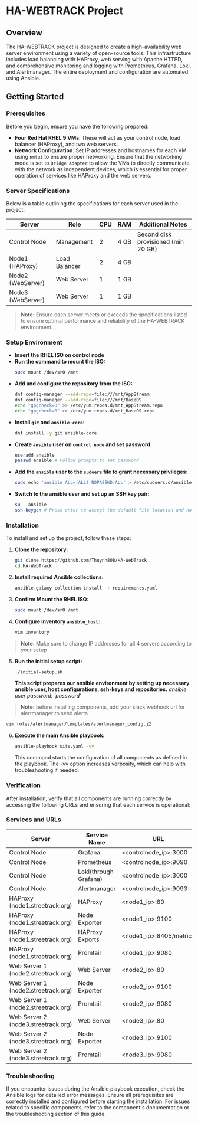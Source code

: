 # HA-WEBTRACK Project

## Overview
The HA-WEBTRACK project is designed to create a high-availability web server environment using a variety of open-source tools. This infrastructure includes load balancing with HAProxy, web serving with Apache HTTPD, and comprehensive monitoring and logging with Prometheus, Grafana, Loki, and Alertmanager. The entire deployment and configuration are automated using Ansible.

## Getting Started

### Prerequisites
Before you begin, ensure you have the following prepared:
- **Four Red Hat RHEL 9 VMs**: These will act as your control node, load balancer (HAProxy), and two web servers.
- **Network Configuration**: Set IP addresses and hostnames for each VM using `nmtui` to ensure proper networking. Ensure that the networking mode is set to `Bridge Adapter` to allow the VMs to directly communicate with the network as independent devices, which is essential for proper operation of services like HAProxy and the web servers.

### Server Specifications
Below is a table outlining the specifications for each server used in the project:

| Server        | Role            | CPU | RAM  | Additional Notes                    |
|---------------|-----------------|-----|------|-------------------------------------|
| Control Node  | Management      | 2   | 4 GB | Second disk provisioned (min 20 GB) |
| Node1 (HAProxy) | Load Balancer | 2   | 4 GB |                                     |
| Node2 (WebServer) | Web Server  | 1   | 1 GB |                                     |
| Node3 (WebServer) | Web Server  | 1   | 1 GB |                                     |

> **Note:** Ensure each server meets or exceeds the specifications listed to ensure optimal performance and reliability of the HA-WEBTRACK environment.

### Setup Environment
- **Insert the RHEL ISO on control node**
- **Run the command to mount the ISO:**
  ```bash
  sudo mount /dev/sr0 /mnt
  ```
- **Add and configure the repository from the ISO:**
  ```bash
  dnf config-manager --add-repo=file:///mnt/AppStream
  dnf config-manager --add-repo=file:///mnt/BaseOS
  echo "gpgcheck=0" >> /etc/yum.repos.d/mnt_AppStream.repo
  echo "gpgcheck=0" >> /etc/yum.repos.d/mnt_BaseOS.repo
  ```
- **Install `git` and `ansible-core`:**
  ```bash
  dnf install -y git ansible-core
  ```
- **Create `ansible` user on `control node` and set password:**
  ```bash
  useradd ansible
  passwd ansible # Follow prompts to set password
  ```
- **Add the `ansible` user to the `sudoers` file to grant necessary privileges:**
  ```bash
  sudo echo 'ansible ALL=(ALL) NOPASSWD:ALL' > /etc/sudoers.d/ansible
  ```
- **Switch to the ansible user and set up an SSH key pair:**
  ```bash
  su - ansible
  ssh-keygen # Press enter to accept the default file location and no passphrase
  ```

### Installation
To install and set up the project, follow these steps:

1. **Clone the repository:**
   ```bash
   git clone https://github.com/Thuynh808/HA-WebTrack
   cd HA-WebTrack
   ```
2. **Install required Ansible collections:**
   ```bash
   ansible-galaxy collection install -r requirements.yaml
   ```
3. **Confirm Mount the RHEL ISO:**
   ```bash
   sudo mount /dev/sr0 /mnt
   ```
4. **Configure inventory `ansible_host`:**
   ```bash
   vim inventory
   ```
> **Note:** Make sure to change IP addresses for all 4 servers according to your setup
5. **Run the initial setup script:**
   ```bash
   ./initial-setup.sh
   ```
   **This script prepares our ansible environment by setting up necessary ansible user, host configurations, ssh-keys and repositories.** 
   *ansible user password: 'password'*

> **Note:** before installing components, add your slack webhook url for alertmanager to send alerts
   ```bash
   vim roles/alertmanager/templates/alertmanager_config.j2
   ```
6. **Execute the main Ansible playbook:**
   ```bash
   ansible-playbook site.yaml -vv
   ```
   This command starts the configuration of all components as defined in the playbook. The -vv option increases verbosity, which can help with troubleshooting if needed.

### Verification
After installation, verify that all components are running correctly by accessing the following URLs and ensuring that each service is operational:

### Services and URLs

  | Server | Service Name | URL |
  |--------|--------------|-----|
  | Control Node | Grafana | &lt;controlnode_ip&gt;:3000 |
  | Control Node | Prometheus | &lt;controlnode_ip&gt;:9090 |
  | Control Node | Loki(through Grafana) | &lt;controlnode_ip&gt;:3000 |
  | Control Node | Alertmanager | &lt;controlnode_ip&gt;:9093 |
  | HAProxy (node1.streetrack.org) | HAProxy | &lt;node1_ip&gt;:80 |
  | HAProxy (node1.streetrack.org) | Node Exporter | &lt;node1_ip&gt;:9100 |
  | HAProxy (node1.streetrack.org) | HAProxy Exports | &lt;node1_ip&gt;:8405/metrics |
  | HAProxy (node1.streetrack.org) | Promtail | &lt;node1_ip&gt;:9080 |
  | Web Server 1 (node2.streetrack.org) | Web Server | &lt;node2_ip&gt;:80 |
  | Web Server 1 (node2.streetrack.org) | Node Exporter | &lt;node2_ip&gt;:9100 |
  | Web Server 1 (node2.streetrack.org) | Promtail | &lt;node2_ip&gt;:9080 |
  | Web Server 2 (node3.streetrack.org) | Web Server | &lt;node3_ip&gt;:80 |
  | Web Server 2 (node3.streetrack.org) | Node Exporter | &lt;node3_ip&gt;:9100 |
  | Web Server 2 (node3.streetrack.org) | Promtail | &lt;node3_ip&gt;:9080 |


### Troubleshooting
If you encounter issues during the Ansible playbook execution, check the Ansible logs for detailed error messages.
Ensure all prerequisites are correctly installed and configured before starting the installation.
For issues related to specific components, refer to the component's documentation or the troubleshooting section of this guide.
